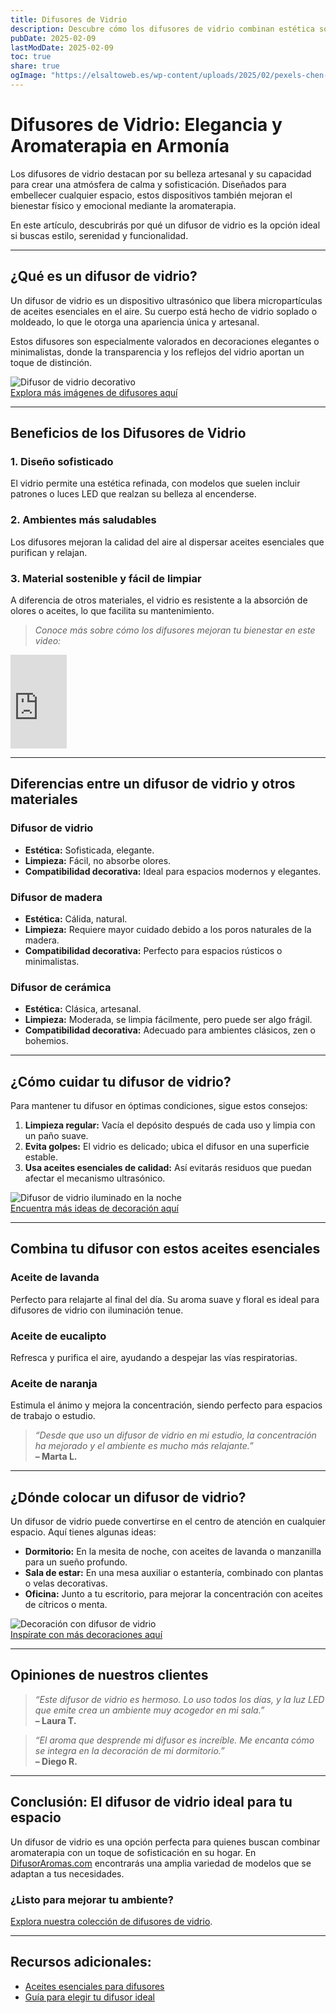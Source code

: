 ```yaml
---
title: Difusores de Vidrio
description: Descubre cómo los difusores de vidrio combinan estética sofisticada y tecnología avanzada para transformar tus espacios con aromaterapia.
pubDate: 2025-02-09
lastModDate: 2025-02-09
toc: true
share: true
ogImage: "https://elsaltoweb.es/wp-content/uploads/2025/02/pexels-chen-chen-436508118-15426084-scaled.jpg"
---
```


# Difusores de Vidrio: Elegancia y Aromaterapia en Armonía

Los difusores de vidrio destacan por su belleza artesanal y su capacidad para crear una atmósfera de calma y sofisticación. Diseñados para embellecer cualquier espacio, estos dispositivos también mejoran el bienestar físico y emocional mediante la aromaterapia. 

En este artículo, descubrirás por qué un difusor de vidrio es la opción ideal si buscas estilo, serenidad y funcionalidad.

---

## ¿Qué es un difusor de vidrio?

Un difusor de vidrio es un dispositivo ultrasónico que libera micropartículas de aceites esenciales en el aire. Su cuerpo está hecho de vidrio soplado o moldeado, lo que le otorga una apariencia única y artesanal. 

Estos difusores son especialmente valorados en decoraciones elegantes o minimalistas, donde la transparencia y los reflejos del vidrio aportan un toque de distinción.

![Difusor de vidrio decorativo](https://elsaltoweb.es/wp-content/uploads/2025/02/pexels-chen-chen-436508118-15426084-scaled.jpg "Difusor de vidrio elegante")  
[Explora más imágenes de difusores aquí](https://unsplash.com/s/photos/glass-diffuser)

---

## Beneficios de los Difusores de Vidrio

### 1. **Diseño sofisticado**
El vidrio permite una estética refinada, con modelos que suelen incluir patrones o luces LED que realzan su belleza al encenderse.

### 2. **Ambientes más saludables**
Los difusores mejoran la calidad del aire al dispersar aceites esenciales que purifican y relajan.

### 3. **Material sostenible y fácil de limpiar**
A diferencia de otros materiales, el vidrio es resistente a la absorción de olores o aceites, lo que facilita su mantenimiento.

> *Conoce más sobre cómo los difusores mejoran tu bienestar en este video:*  
<iframe width="90vw" height="auto" src="https://www.youtube.com/embed/2nN7UrUzEFA?si=tRoFTr9nJxAu1y1O" title="YouTube video player" frameborder="0" allow="accelerometer; autoplay; clipboard-write; encrypted-media; gyroscope; picture-in-picture; web-share" referrerpolicy="strict-origin-when-cross-origin" allowfullscreen></iframe>

---

## Diferencias entre un difusor de vidrio y otros materiales

### **Difusor de vidrio**
- **Estética:** Sofisticada, elegante.  
- **Limpieza:** Fácil, no absorbe olores.  
- **Compatibilidad decorativa:** Ideal para espacios modernos y elegantes.  

### **Difusor de madera**
- **Estética:** Cálida, natural.  
- **Limpieza:** Requiere mayor cuidado debido a los poros naturales de la madera.  
- **Compatibilidad decorativa:** Perfecto para espacios rústicos o minimalistas.  

### **Difusor de cerámica**
- **Estética:** Clásica, artesanal.  
- **Limpieza:** Moderada, se limpia fácilmente, pero puede ser algo frágil.  
- **Compatibilidad decorativa:** Adecuado para ambientes clásicos, zen o bohemios.  

---

## ¿Cómo cuidar tu difusor de vidrio?

Para mantener tu difusor en óptimas condiciones, sigue estos consejos:

1. **Limpieza regular:** Vacía el depósito después de cada uso y limpia con un paño suave.
2. **Evita golpes:** El vidrio es delicado; ubica el difusor en una superficie estable.
3. **Usa aceites esenciales de calidad:** Así evitarás residuos que puedan afectar el mecanismo ultrasónico.

![Difusor de vidrio iluminado en la noche](https://elsaltoweb.es/wp-content/uploads/2025/02/pexels-cottonbro-7417506-scaled.jpg "Difusor de vidrio iluminado")  
[Encuentra más ideas de decoración aquí](https://www.pexels.com/search/glass-diffuser/)

---

## Combina tu difusor con estos aceites esenciales

### Aceite de lavanda  
Perfecto para relajarte al final del día. Su aroma suave y floral es ideal para difusores de vidrio con iluminación tenue.

### Aceite de eucalipto  
Refresca y purifica el aire, ayudando a despejar las vías respiratorias.

### Aceite de naranja  
Estimula el ánimo y mejora la concentración, siendo perfecto para espacios de trabajo o estudio.

> *“Desde que uso un difusor de vidrio en mi estudio, la concentración ha mejorado y el ambiente es mucho más relajante.”*  
**– Marta L.**

---

## ¿Dónde colocar un difusor de vidrio?

Un difusor de vidrio puede convertirse en el centro de atención en cualquier espacio. Aquí tienes algunas ideas:

- **Dormitorio:** En la mesita de noche, con aceites de lavanda o manzanilla para un sueño profundo.
- **Sala de estar:** En una mesa auxiliar o estantería, combinado con plantas o velas decorativas.
- **Oficina:** Junto a tu escritorio, para mejorar la concentración con aceites de cítricos o menta.

![Decoración con difusor de vidrio](https://via.placeholder.com/1024x683.png "Difusor de vidrio en una sala de estar moderna")  
[Inspírate con más decoraciones aquí](https://unsplash.com/s/photos/aroma-diffuser)

---

## Opiniones de nuestros clientes

> *“Este difusor de vidrio es hermoso. Lo uso todos los días, y la luz LED que emite crea un ambiente muy acogedor en mi sala.”*  
**– Laura T.**

> *“El aroma que desprende mi difusor es increíble. Me encanta cómo se integra en la decoración de mi dormitorio.”*  
**– Diego R.**

---

## Conclusión: El difusor de vidrio ideal para tu espacio

Un difusor de vidrio es una opción perfecta para quienes buscan combinar aromaterapia con un toque de sofisticación en su hogar. En [DifusorAromas.com](https://difusoraromas.com) encontrarás una amplia variedad de modelos que se adaptan a tus necesidades.

### ¿Listo para mejorar tu ambiente?  
[Explora nuestra colección de difusores de vidrio](https://difusoraromas.com/productos/difusores-vidrio).

---

## Recursos adicionales:

- [Aceites esenciales para difusores](https://difusoraromas.com/aceites-esenciales)  
- [Guía para elegir tu difusor ideal](https://difusoraromas.com/guia-difusores)

